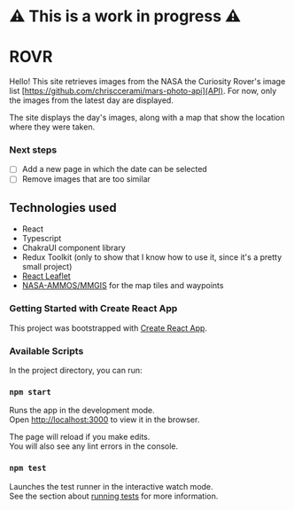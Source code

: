# :warning: This is a work in progress :warning:

# ROVR

Hello! This site retrieves images from the NASA the Curiosity Rover's image list [https://github.com/chrisccerami/mars-photo-api](API). For now, only the images from the latest day are displayed.

The site displays the day's images, along with a map that show the location where they were taken.

### Next steps

- [ ] Add a new page in which the date can be selected
- [ ] Remove images that are too similar

## Technologies used

- React
- Typescript
- ChakraUI component library
- Redux Toolkit (only to show that I know how to use it, since it's a pretty small project)
- [React Leaflet](https://github.com/PaulLeCam/react-leaflet)
- [NASA-AMMOS/MMGIS](https://github.com/NASA-AMMOS/MMGIS) for the map tiles and waypoints

### Getting Started with Create React App

This project was bootstrapped with [Create React App](https://github.com/facebook/create-react-app).

### Available Scripts

In the project directory, you can run:

### `npm start`

Runs the app in the development mode.\
Open [http://localhost:3000](http://localhost:3000) to view it in the browser.

The page will reload if you make edits.\
You will also see any lint errors in the console.

### `npm test`

Launches the test runner in the interactive watch mode.\
See the section about [running tests](https://facebook.github.io/create-react-app/docs/running-tests) for more information.
